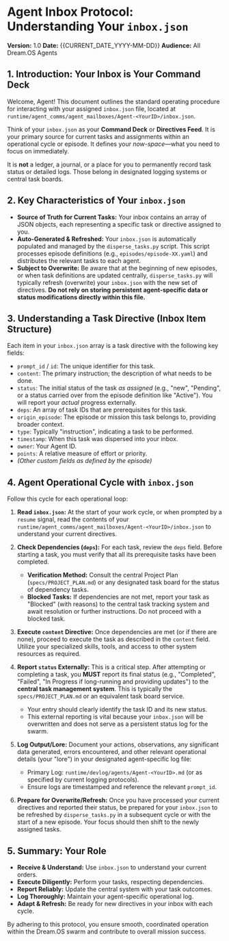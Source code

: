 # Agent Inbox Protocol: Understanding Your `inbox.json`

**Version:** 1.0
**Date:** {{CURRENT_DATE_YYYY-MM-DD}}
**Audience:** All Dream.OS Agents

## 1. Introduction: Your Inbox is Your Command Deck

Welcome, Agent! This document outlines the standard operating procedure for interacting with your assigned `inbox.json` file, located at `runtime/agent_comms/agent_mailboxes/Agent-<YourID>/inbox.json`.

Think of your `inbox.json` as your **Command Deck** or **Directives Feed**. It is your primary source for current tasks and assignments within an operational cycle or episode. It defines your *now-space*—what you need to focus on immediately.

It is **not** a ledger, a journal, or a place for you to permanently record task status or detailed logs. Those belong in designated logging systems or central task boards.

## 2. Key Characteristics of Your `inbox.json`

*   **Source of Truth for Current Tasks:** Your inbox contains an array of JSON objects, each representing a specific task or directive assigned to you.
*   **Auto-Generated & Refreshed:** Your `inbox.json` is automatically populated and managed by the `disperse_tasks.py` script. This script processes episode definitions (e.g., `episodes/episode-XX.yaml`) and distributes the relevant tasks to each agent.
*   **Subject to Overwrite:** Be aware that at the beginning of new episodes, or when task definitions are updated centrally, `disperse_tasks.py` will typically refresh (overwrite) your `inbox.json` with the new set of directives. **Do not rely on storing persistent agent-specific data or status modifications directly within this file.**

## 3. Understanding a Task Directive (Inbox Item Structure)

Each item in your `inbox.json` array is a task directive with the following key fields:

*   `prompt_id` / `id`: The unique identifier for this task.
*   `content`: The primary instruction; the description of what needs to be done.
*   `status`: The initial status of the task *as assigned* (e.g., "new", "Pending", or a status carried over from the episode definition like "Active"). You will report your *actual* progress externally.
*   `deps`: An array of task IDs that are prerequisites for this task.
*   `origin_episode`: The episode or mission this task belongs to, providing broader context.
*   `type`: Typically "instruction", indicating a task to be performed.
*   `timestamp`: When this task was dispersed into your inbox.
*   `owner`: Your Agent ID.
*   `points`: A relative measure of effort or priority.
*   *(Other custom fields as defined by the episode)*

## 4. Agent Operational Cycle with `inbox.json`

Follow this cycle for each operational loop:

1.  **Read `inbox.json`:** At the start of your work cycle, or when prompted by a `resume` signal, read the contents of your `runtime/agent_comms/agent_mailboxes/Agent-<YourID>/inbox.json` to understand your current directives.

2.  **Check Dependencies (`deps`):** For each task, review the `deps` field. Before starting a task, you must verify that all its prerequisite tasks have been completed. 
    *   **Verification Method:** Consult the central Project Plan (`specs/PROJECT_PLAN.md`) or any designated task board for the status of dependency tasks.
    *   **Blocked Tasks:** If dependencies are not met, report your task as "Blocked" (with reasons) to the central task tracking system and await resolution or further instructions. Do not proceed with a blocked task.

3.  **Execute `content` Directive:** Once dependencies are met (or if there are none), proceed to execute the task as described in the `content` field. Utilize your specialized skills, tools, and access to other system resources as required.

4.  **Report `status` Externally:** This is a critical step. After attempting or completing a task, you **MUST** report its final status (e.g., "Completed", "Failed", "In Progress if long-running and providing updates") to the **central task management system**. This is typically the `specs/PROJECT_PLAN.md` or an equivalent task board service.
    *   Your entry should clearly identify the task ID and its new status.
    *   This external reporting is vital because your `inbox.json` will be overwritten and does not serve as a persistent status log for the swarm.

5.  **Log Output/Lore:** Document your actions, observations, any significant data generated, errors encountered, and other relevant operational details (your "lore") in your designated agent-specific log file:
    *   Primary Log: `runtime/devlog/agents/Agent-<YourID>.md` (or as specified by current logging protocols).
    *   Ensure logs are timestamped and reference the relevant `prompt_id`.

6.  **Prepare for Overwrite/Refresh:** Once you have processed your current directives and reported their status, be prepared for your `inbox.json` to be refreshed by `disperse_tasks.py` in a subsequent cycle or with the start of a new episode. Your focus should then shift to the newly assigned tasks.

## 5. Summary: Your Role

*   **Receive & Understand:** Use `inbox.json` to understand your current orders.
*   **Execute Diligently:** Perform your tasks, respecting dependencies.
*   **Report Reliably:** Update the central system with your task outcomes.
*   **Log Thoroughly:** Maintain your agent-specific operational log.
*   **Adapt & Refresh:** Be ready for new directives in your inbox with each cycle.

By adhering to this protocol, you ensure smooth, coordinated operation within the Dream.OS swarm and contribute to overall mission success. 